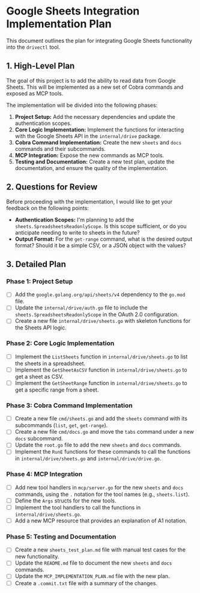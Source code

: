 # Google Sheets Integration Implementation Plan

This document outlines the plan for integrating Google Sheets functionality into the `drivectl` tool.

## 1. High-Level Plan

The goal of this project is to add the ability to read data from Google Sheets. This will be implemented as a new set of Cobra commands and exposed as MCP tools.

The implementation will be divided into the following phases:

1.  **Project Setup:** Add the necessary dependencies and update the authentication scopes.
2.  **Core Logic Implementation:** Implement the functions for interacting with the Google Sheets API in the `internal/drive` package.
3.  **Cobra Command Implementation:** Create the new `sheets` and `docs` commands and their subcommands.
4.  **MCP Integration:** Expose the new commands as MCP tools.
5.  **Testing and Documentation:** Create a new test plan, update the documentation, and ensure the quality of the implementation.

## 2. Questions for Review

Before proceeding with the implementation, I would like to get your feedback on the following points:

*   **Authentication Scopes:** I'm planning to add the `sheets.SpreadsheetsReadonlyScope`. Is this scope sufficient, or do you anticipate needing to write to sheets in the future?
*   **Output Format:** For the `get-range` command, what is the desired output format? Should it be a simple CSV, or a JSON object with the values?

## 3. Detailed Plan

### Phase 1: Project Setup

- [ ] Add the `google.golang.org/api/sheets/v4` dependency to the `go.mod` file.
- [ ] Update the `internal/drive/auth.go` file to include the `sheets.SpreadsheetsReadonlyScope` in the OAuth 2.0 configuration.
- [ ] Create a new file `internal/drive/sheets.go` with skeleton functions for the Sheets API logic.

### Phase 2: Core Logic Implementation

- [ ] Implement the `ListSheets` function in `internal/drive/sheets.go` to list the sheets in a spreadsheet.
- [ ] Implement the `GetSheetAsCSV` function in `internal/drive/sheets.go` to get a sheet as CSV.
- [ ] Implement the `GetSheetRange` function in `internal/drive/sheets.go` to get a specific range from a sheet.

### Phase 3: Cobra Command Implementation

- [ ] Create a new file `cmd/sheets.go` and add the `sheets` command with its subcommands (`list`, `get`, `get-range`).
- [ ] Create a new file `cmd/docs.go` and move the `tabs` command under a new `docs` subcommand.
- [ ] Update the `root.go` file to add the new `sheets` and `docs` commands.
- [ ] Implement the `RunE` functions for these commands to call the functions in `internal/drive/sheets.go` and `internal/drive/drive.go`.

### Phase 4: MCP Integration

- [ ] Add new tool handlers in `mcp/server.go` for the new `sheets` and `docs` commands, using the `.` notation for the tool names (e.g., `sheets.list`).
- [ ] Define the `Args` structs for the new tools.
- [ ] Implement the tool handlers to call the functions in `internal/drive/sheets.go`.
- [ ] Add a new MCP resource that provides an explanation of A1 notation.

### Phase 5: Testing and Documentation

- [ ] Create a new `sheets_test_plan.md` file with manual test cases for the new functionality.
- [ ] Update the `README.md` file to document the new `sheets` and `docs` commands.
- [ ] Update the `MCP_IMPLEMENTATION_PLAN.md` file with the new plan.
- [ ] Create a `.commit.txt` file with a summary of the changes.